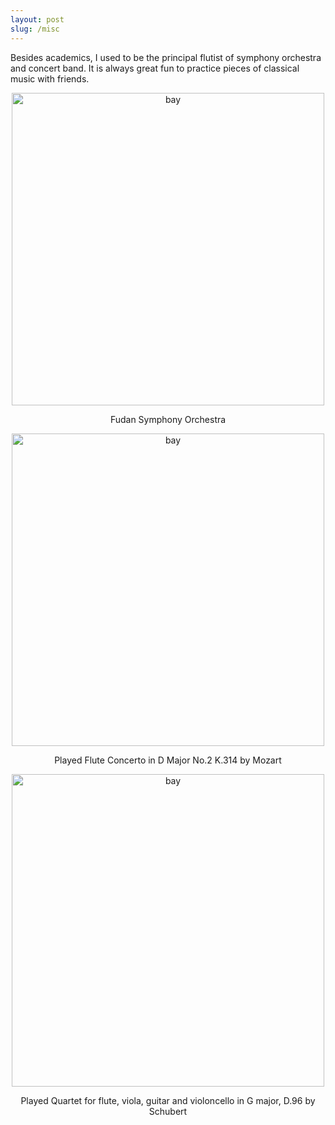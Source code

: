 ```yaml
---
layout: post
slug: /misc
---
```


<!-- ---
layout: post
title:  "Post example"
date:   2019-10-26 10:00:40
blurb: "A look at an example post using Bay Jekyll theme."
og_image: /assets/img/content/post-example/Banner.jpg
--- -->

Besides academics, I used to be the principal flutist of symphony orchestra and concert band. It is always great fun to practice pieces of classical music with friends.

<div style="text-align: center;">
    <img src="{{ "assets/img/398A0315_1_1.jpg" | absolute_url }}" alt="bay" class="post-pic" style="width: 500px; height: auto; border: 0;"/>
    <p>Fudan Symphony Orchestra</p>
</div>

<div style="text-align: center;">
    <img src="{{ "assets/img/1234.jpg" | absolute_url }}" alt="bay" class="post-pic" style="width: 500px; height: auto; border: 0;"/>
    <p>Played Flute Concerto in D Major No.2 K.314 by Mozart</p>
</div>

<div style="text-align: center;">
    <img src="{{ "assets/img/222.jpg" | absolute_url }}" alt="bay" class="post-pic" style="width: 500px; height: auto; border: 0;"/>
    <p>Played Quartet for flute, viola, guitar and violoncello in G major, D.96 by Schubert</p>
</div>

<br />
